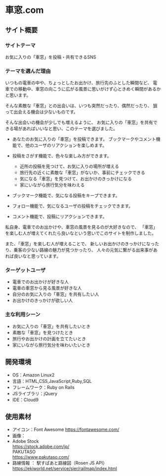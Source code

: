 # 車窓.com

## サイト概要
### サイトテーマ
お気に入りの「車窓」を投稿・共有できるSNS

### テーマを選んだ理由
いつもの電車の中や、ちょっとしたお出かけ、旅行先のふとした瞬間など、
電車での移動中、車窓の向こうに広がる風景に思いがけず心ときめく瞬間があるかと思います。

そんな素敵な「車窓」との出会いは、いつも突然だったり、偶然だったり、
狙って出会える機会は少ないものです。

そんな出会いの機会が少しでも増えるように、
お気に入りの「車窓」を共有できる場があればいいなと思い、このテーマを選びました。

- あなたのお気に入りの「車窓」を投稿できます。
  ブックマークやコメント機能で、他のユーザのリアクションを楽しめます。

- 投稿をさがす機能で、色々な楽しみ方ができます。
  - 近所の投稿を見つけて、お気に入りの場所が増える
  - 旅行先の近くに素敵な「車窓」がないか、事前にチェックできる
  - 気になる「車窓」を見つけて、お出かけのきっかけになる
  - 家にいながら旅行気分を味わえる

- ブックマーク機能で、気になる投稿をキープできます。
- フォロー機能で、気になるユーザの投稿をチェックできます。
- コメント機能で、投稿にリアクションできます。


私自身、電車でのお出かけや、車窓の風景を見るのが大好きなので、
「車窓」を楽しむ人が増えてくれたら良いなという思いでこのサイトを制作しました。

また、「車窓」を楽しむ人が増えることで、
新しいお出かけのきっかけになったり、乗客の少ない路線の魅力が見つかったり、
人々の元気に繋がる出来事があれば良いなと思っています。


### ターゲットユーザ
- 電車でのお出かけが好きな人
- 電車の車窓から見る風景が好きな人
- 自分のお気に入りの「車窓」を共有したい人
- お出かけのきっかけが欲しい人

### 主な利用シーン
- お気に入りの「車窓」を共有したいとき
- 素敵な「車窓」を見つけたとき
- 旅行やお出かけの計画を立てたいとき
- 家にいながら旅行気分を味わいたいとき

## 開発環境
- OS：Amazon Linux2
- 言語：HTML,CSS,JavaScript,Ruby,SQL
- フレームワーク：Ruby on Rails
- JSライブラリ：jQuery
- IDE：Cloud9

## 使用素材
- アイコン：Font Awesome
  https://fontawesome.com/
- 画像：
- Adobe Stock  
  https://stock.adobe.com/jp/  
  PAKUTASO  
  https://www.pakutaso.com/  
- 路線情報 ： 駅すぱあと路線図（Rosen JS API）
  https://ekiworld.net/service/sier/railmap/index.html
